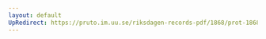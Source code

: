 ```yaml
---
layout: default
UpRedirect: https://pruto.im.uu.se/riksdagen-records-pdf/1868/prot-1868--ak--222.pdf
---
```

